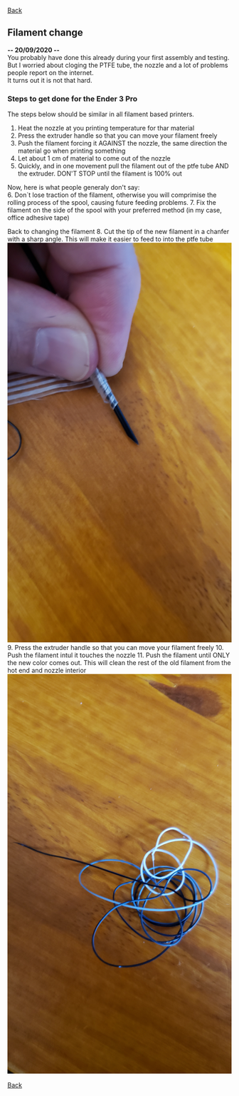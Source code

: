 [Back](https://duducosta.github.io/3dPrinting/basicOperations/)
## Filament change  



**-- 20/09/2020 --**  
You probably have done this already during your first assembly and testing.  
But I worried about cloging the PTFE tube, the nozzle and a lot of problems people report on the internet.  
It turns out it is not that hard.  

### Steps to get done for the Ender 3 Pro
The steps below should be similar in all filament based printers.  
  
1. Heat the nozzle at you printing temperature for thar material
2. Press the extruder handle so that you can move your filament freely
3. Push the filament forcing it AGAINST the nozzle, the same direction the material go when printing something
4. Let about 1 cm of material to come out of the nozzle
5. Quickly, and in one movement pull the filament out of the ptfe tube AND the extruder. DON'T STOP until the filament is 100% out
  
Now, here is what people generaly don't say:  
6. Don´t lose traction of the filament, otherwise you will comprimise the rolling process of the spool, causing future feeding problems.
7. Fix the filament on the side of the spool with your preferred method (in my case, office adhesive tape)

  
Back to changing the filament
8. Cut the tip of the new filament in a chanfer with a sharp angle. This will make it easier to feed to into the ptfe tube  
![Chanfer on the filament tip](https://raw.githubusercontent.com/duducosta/3dPrinting/master/basicOperations/filamentChange/chanfer.jpg)  
9. Press the extruder handle so that you can move your filament freely
10. Push the filament intul it touches the nozzle
11. Push the filament until ONLY the new color comes out. This will clean the rest of the old filament from the hot end and nozzle interior  
![Material](https://raw.githubusercontent.com/duducosta/3dPrinting/master/basicOperations/filamentChange/excessMaterial.jpg)  



[Back](https://duducosta.github.io/3dPrinting/basicOperations/)